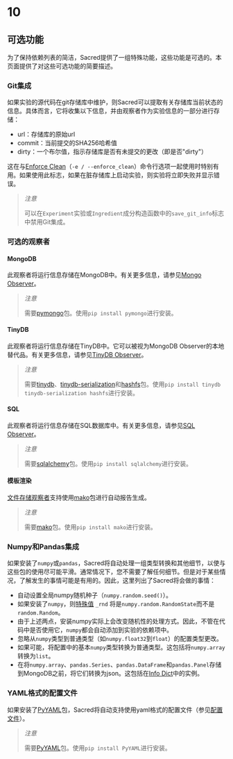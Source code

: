 # 10

## 可选功能

为了保持依赖列表的简洁，Sacred提供了一组特殊功能，这些功能是可选的。本页面提供了对这些可选功能的简要描述。

### Git集成
如果实验的源代码在git存储库中维护，则Sacred可以提取有关存储库当前状态的信息。具体而言，它将收集以下信息，并由观察者作为实验信息的一部分进行存储：

- url：存储库的原始url
- commit：当前提交的SHA256哈希值
- dirty：一个布尔值，指示存储库是否有未提交的更改（即是否"dirty"）

这在与[Enforce Clean](https://sacred.readthedocs.io/en/stable/command_line.html#cmdline-enforce-clean)（`-e / --enforce_clean`）命令行选项一起使用时特别有用。如果使用此标志，如果在脏存储库上启动实验，则实验将立即失败并显示错误。

> *注意*
>
> 可以在`Experiment`实验或`Ingredient`成分构造函数中的`save_git_info`标志中禁用Git集成。

### 可选的观察者

#### MongoDB
此观察者将运行信息存储在MongoDB中。有关更多信息，请参见[Mongo Observer](https://sacred.readthedocs.io/en/stable/observers.html#mongo-observer)。

> *注意*
>
> 需要[pymongo](https://api.mongodb.com/python/current)包。使用`pip install pymongo`进行安装。

#### TinyDB
此观察者将运行信息存储在TinyDB中。它可以被视为MongoDB Observer的本地替代品。有关更多信息，请参见[TinyDB Observer](https://sacred.readthedocs.io/en/stable/observers.html#tinydb-observer)。

> *注意*
>
> 需要[tinydb](http://tinydb.readthedocs.io/)、[tinydb-serialization](https://github.com/msiemens/tinydb-serialization)和[hashfs](https://github.com/dgilland/hashfs)包。使用`pip install tinydb tinydb-serialization hashfs`进行安装。

#### SQL
此观察者将运行信息存储在SQL数据库中。有关更多信息，请参见[SQL Observer](https://sacred.readthedocs.io/en/stable/observers.html#sql-observer)。

> *注意*
>
> 需要[sqlalchemy](http://www.sqlalchemy.org/)包。使用`pip install sqlalchemy`进行安装。

#### 模板渲染
[文件存储观察者](https://sacred.readthedocs.io/en/stable/observers.html#file-observer)支持使用[mako](http://www.makotemplates.org/)包进行自动报告生成。

> *注意*
>
> 需要[mako](http://www.makotemplates.org/)包。使用`pip install mako`进行安装。

### Numpy和Pandas集成
如果安装了`numpy`或`pandas`，Sacred将自动处理一组类型转换和其他细节，以使与这些包的使用尽可能平滑。通常情况下，您不需要了解任何细节。但是对于某些情况，了解发生的事情可能是有用的。因此，这里列出了Sacred将会做的事情：

- 自动设置全局numpy随机种子（`numpy.random.seed()`）。
- 如果安装了`numpy`，则[特殊值](https://sacred.readthedocs.io/en/stable/configuration.html#special-values) `_rnd` 将是`numpy.random.RandomState`而不是`random.Random`。
- 由于上述两点，安装numpy实际上会改变随机性的处理方式。因此，不管在代码中是否使用它，`numpy`都会自动添加到实验的依赖项中。
- 忽略从`numpy`类型到普通类型（如`numpy.float32`到`float`）的配置类型更改。
- 如果可能，将配置中的基本`numpy`类型转换为普通类型。这包括将`numpy.array`转换为`list`。
- 在将`numpy.array`、`pandas.Series`、`pandas.DataFrame`和`pandas.Panel`存储到MongoDB之前，将它们转换为json。这包括在[Info Dict](https://sacred.readthedocs.io/en/stable/observers.html#info-dict)中的实例。

### YAML格式的配置文件
如果安装了[PyYAML](http://pyyaml.org/)包，Sacred将自动支持使用yaml格式的配置文件（参见[配置文件](https://sacred.readthedocs.io/en/stable/configuration.html#config-files)）。

> *注意*
>
> 需要[PyYAML](http://pyyaml.org/)包。使用`pip install PyYAML`进行安装。
